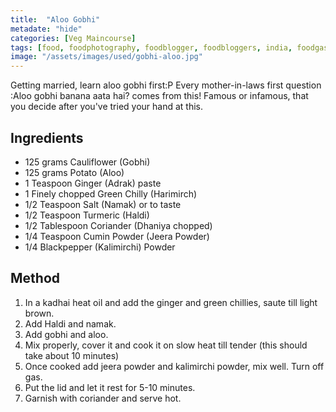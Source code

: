 ```yaml
---
title:  "Aloo Gobhi"
metadate: "hide"
categories: [Veg Maincourse]
tags: [food, foodphotography, foodblogger, foodbloggers, india, foodgasm, indianfood, love, foodcoma, foodporn,indiancooking, indianrecipe, foodlovers, indianfood, indianfoodbloggers, foodiesofinstagram, foodlove, indian, indiancouple, eatlocal, eathealthy, eatwell, desifood, trending, tasty, taste, yummyinmytummy, foodie, instafood, instafoodie, foodstagram, instagood, passionatepaprika, foodblog, easy, indian, recipe, mothersrecipe, cooking, easycooking, easyrecipe, simple, simplefood ]
image: "/assets/images/used/gobhi-aloo.jpg"
---
```


Getting married, learn aloo gobhi first:P
Every mother-in-laws first question :Aloo gobhi banana aata hai? comes from this!
Famous or infamous, that you decide after you've tried your hand at this. 

## Ingredients

- 125 grams Cauliflower (Gobhi)
- 125 grams Potato (Aloo)
- 1 Teaspoon Ginger (Adrak) paste
- 1 Finely chopped Green Chilly (Harimirch)
- 1/2 Teaspoon Salt (Namak) or to taste
- 1/2 Teaspoon Turmeric (Haldi)
- 1/2 Tablespoon Coriander (Dhaniya chopped)
- 1/4 Teaspoon Cumin Powder (Jeera Powder)
- 1/4  Blackpepper (Kalimirchi) Powder


## Method

1. In a kadhai heat oil and add the ginger and green chillies, saute till light brown. 
2. Add Haldi and namak. 
3. Add gobhi and aloo. 
4. Mix properly, cover it and cook it on slow heat till tender (this should take about 10 minutes)
5. Once cooked add jeera powder and kalimirchi powder, mix well. Turn off gas. 
6. Put the lid and let it rest for 5-10 minutes. 
7. Garnish with coriander and serve hot. 

